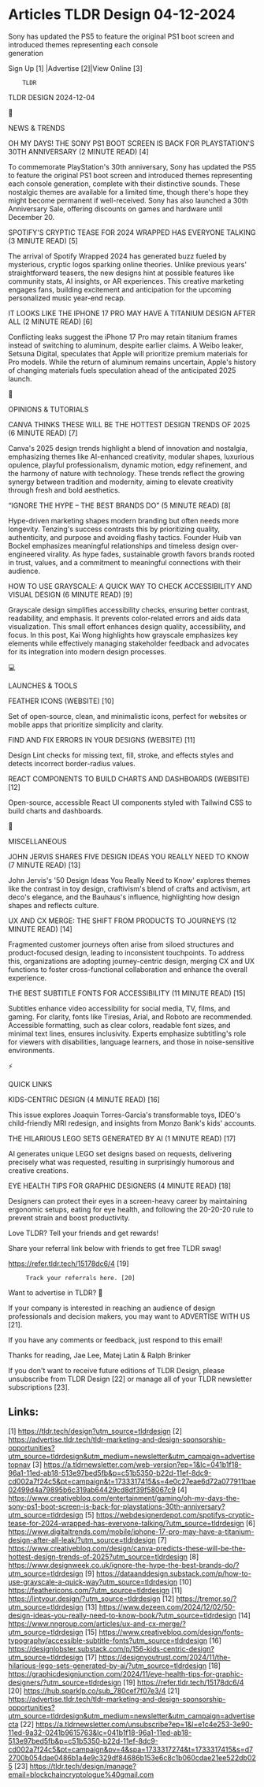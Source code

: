# Articles TLDR Design 04-12-2024

Sony has updated the PS5 to feature the original PS1 boot screen and
introduced themes representing each console
generation ‌ ‌ ‌ ‌ ‌ ‌ ‌ ‌ ‌ ‌ ‌ ‌ ‌ ‌ ‌ ‌ ‌ ‌ ‌ ‌ ‌ ‌ ‌ ‌ ‌ ‌  ‌ ‌ ‌ ‌ ‌ ‌ ‌ ‌ ‌ ‌ ‌ ‌ ‌ ‌ ‌ ‌ ‌ ‌ ‌ ‌ ‌ ‌ ‌ ‌ ‌ ‌ 


 Sign Up [1] |Advertise [2]|View Online [3] 

		TLDR 

TLDR DESIGN 2024-12-04

📱 

NEWS & TRENDS

 OH MY DAYS! THE SONY PS1 BOOT SCREEN IS BACK FOR PLAYSTATION'S 30TH
ANNIVERSARY (2 MINUTE READ) [4] 

 To commemorate PlayStation's 30th anniversary, Sony has updated the
PS5 to feature the original PS1 boot screen and introduced themes
representing each console generation, complete with their distinctive
sounds. These nostalgic themes are available for a limited time,
though there's hope they might become permanent if well-received. Sony
has also launched a 30th Anniversary Sale, offering discounts on games
and hardware until December 20. 

 SPOTIFY'S CRYPTIC TEASE FOR 2024 WRAPPED HAS EVERYONE TALKING (3
MINUTE READ) [5] 

 The arrival of Spotify Wrapped 2024 has generated buzz fueled by
mysterious, cryptic logos sparking online theories. Unlike previous
years' straightforward teasers, the new designs hint at possible
features like community stats, AI insights, or AR experiences. This
creative marketing engages fans, building excitement and anticipation
for the upcoming personalized music year-end recap. 

 IT LOOKS LIKE THE IPHONE 17 PRO MAY HAVE A TITANIUM DESIGN AFTER ALL
(2 MINUTE READ) [6] 

 Conflicting leaks suggest the iPhone 17 Pro may retain titanium
frames instead of switching to aluminum, despite earlier claims. A
Weibo leaker, Setsuna Digital, speculates that Apple will prioritize
premium materials for Pro models. While the return of aluminum remains
uncertain, Apple's history of changing materials fuels speculation
ahead of the anticipated 2025 launch. 

🚀 

OPINIONS & TUTORIALS

 CANVA THINKS THESE WILL BE THE HOTTEST DESIGN TRENDS OF 2025 (6
MINUTE READ) [7] 

 Canva's 2025 design trends highlight a blend of innovation and
nostalgia, emphasizing themes like AI-enhanced creativity, modular
shapes, luxurious opulence, playful professionalism, dynamic motion,
edgy refinement, and the harmony of nature with technology. These
trends reflect the growing synergy between tradition and modernity,
aiming to elevate creativity through fresh and bold aesthetics. 

 “IGNORE THE HYPE – THE BEST BRANDS DO” (5 MINUTE READ) [8] 

 Hype-driven marketing shapes modern branding but often needs more
longevity. Tenzing's success contrasts this by prioritizing quality,
authenticity, and purpose and avoiding flashy tactics. Founder Huib
van Bockel emphasizes meaningful relationships and timeless design
over-engineered virality. As hype fades, sustainable growth favors
brands rooted in trust, values, and a commitment to meaningful
connections with their audience. 

 HOW TO USE GRAYSCALE: A QUICK WAY TO CHECK ACCESSIBILITY AND VISUAL
DESIGN (6 MINUTE READ) [9] 

 Grayscale design simplifies accessibility checks, ensuring better
contrast, readability, and emphasis. It prevents color-related errors
and aids data visualization. This small effort enhances design
quality, accessibility, and focus. In this post, Kai Wong highlights
how grayscale emphasizes key elements while effectively managing
stakeholder feedback and advocates for its integration into modern
design processes. 

💻 

LAUNCHES & TOOLS

 FEATHER ICONS (WEBSITE) [10] 

 Set of open-source, clean, and minimalistic icons, perfect for
websites or mobile apps that prioritize simplicity and clarity. 

 FIND AND FIX ERRORS IN YOUR DESIGNS (WEBSITE) [11] 

 Design Lint checks for missing text, fill, stroke, and effects styles
and detects incorrect border-radius values. 

 REACT COMPONENTS TO BUILD CHARTS AND DASHBOARDS (WEBSITE) [12] 

 Open-source, accessible React UI components styled with Tailwind CSS
to build charts and dashboards. 

🎁 

MISCELLANEOUS

 JOHN JERVIS SHARES FIVE DESIGN IDEAS YOU REALLY NEED TO KNOW (7
MINUTE READ) [13] 

 John Jervis's '50 Design Ideas You Really Need to Know' explores
themes like the contrast in toy design, craftivism's blend of crafts
and activism, art deco's elegance, and the Bauhaus's influence,
highlighting how design shapes and reflects culture. 

 UX AND CX MERGE: THE SHIFT FROM PRODUCTS TO JOURNEYS (12 MINUTE READ)
[14] 

 Fragmented customer journeys often arise from siloed structures and
product-focused design, leading to inconsistent touchpoints. To
address this, organizations are adopting journey-centric design,
merging CX and UX functions to foster cross-functional collaboration
and enhance the overall experience. 

 THE BEST SUBTITLE FONTS FOR ACCESSIBILITY (11 MINUTE READ) [15] 

 Subtitles enhance video accessibility for social media, TV, films,
and gaming. For clarity, fonts like Tiresias, Arial, and Roboto are
recommended. Accessible formatting, such as clear colors, readable
font sizes, and minimal text lines, ensures inclusivity. Experts
emphasize subtitling's role for viewers with disabilities, language
learners, and those in noise-sensitive environments. 

⚡ 

QUICK LINKS

 KIDS-CENTRIC DESIGN (4 MINUTE READ) [16] 

 This issue explores Joaquin Torres-Garcia's transformable toys,
IDEO's child-friendly MRI redesign, and insights from Monzo Bank's
kids' accounts. 

 THE HILARIOUS LEGO SETS GENERATED BY AI (1 MINUTE READ) [17] 

 AI generates unique LEGO set designs based on requests, delivering
precisely what was requested, resulting in surprisingly humorous and
creative creations. 

 EYE HEALTH TIPS FOR GRAPHIC DESIGNERS (4 MINUTE READ) [18] 

 Designers can protect their eyes in a screen-heavy career by
maintaining ergonomic setups, eating for eye health, and following the
20-20-20 rule to prevent strain and boost productivity. 

Love TLDR? Tell your friends and get rewards!

 Share your referral link below with friends to get free TLDR swag! 

 https://refer.tldr.tech/15178dc6/4 [19] 

		 Track your referrals here. [20] 

Want to advertise in TLDR? 📰

 If your company is interested in reaching an audience of design
professionals and decision makers, you may want to ADVERTISE WITH US
[21]. 

 If you have any comments or feedback, just respond to this email! 

Thanks for reading, 
Jae Lee, Matej Latin & Ralph Brinker 

If you don't want to receive future editions of TLDR Design, please
unsubscribe from TLDR Design [22] or manage all of your TLDR
newsletter subscriptions [23]. 

 

Links:
------
[1] https://tldr.tech/design?utm_source=tldrdesign
[2] https://advertise.tldr.tech/tldr-marketing-and-design-sponsorship-opportunities?utm_source=tldrdesign&utm_medium=newsletter&utm_campaign=advertisetopnav
[3] https://a.tldrnewsletter.com/web-version?ep=1&lc=041b1f18-96a1-11ed-ab18-513e97bed5fb&p=c51b5350-b22d-11ef-8dc9-cd002a7f24c5&pt=campaign&t=1733317415&s=4e0c27eae6d72a077911bae02499d4a79895b6c319ab64429cd8df39f58067c9
[4] https://www.creativebloq.com/entertainment/gaming/oh-my-days-the-sony-ps1-boot-screen-is-back-for-playstations-30th-anniversary?utm_source=tldrdesign
[5] https://webdesignerdepot.com/spotifys-cryptic-tease-for-2024-wrapped-has-everyone-talking/?utm_source=tldrdesign
[6] https://www.digitaltrends.com/mobile/iphone-17-pro-may-have-a-titanium-design-after-all-leak/?utm_source=tldrdesign
[7] https://www.creativebloq.com/design/canva-predicts-these-will-be-the-hottest-design-trends-of-2025?utm_source=tldrdesign
[8] https://www.designweek.co.uk/ignore-the-hype-the-best-brands-do/?utm_source=tldrdesign
[9] https://dataanddesign.substack.com/p/how-to-use-grayscale-a-quick-way?utm_source=tldrdesign
[10] https://feathericons.com/?utm_source=tldrdesign
[11] https://lintyour.design/?utm_source=tldrdesign
[12] https://tremor.so/?utm_source=tldrdesign
[13] https://www.dezeen.com/2024/12/02/50-design-ideas-you-really-need-to-know-book/?utm_source=tldrdesign
[14] https://www.nngroup.com/articles/ux-and-cx-merge/?utm_source=tldrdesign
[15] https://www.creativebloq.com/design/fonts-typography/accessible-subtitle-fonts?utm_source=tldrdesign
[16] https://designlobster.substack.com/p/156-kids-centric-design?utm_source=tldrdesign
[17] https://designyoutrust.com/2024/11/the-hilarious-lego-sets-generated-by-ai/?utm_source=tldrdesign
[18] https://graphicdesignjunction.com/2024/11/eye-health-tips-for-graphic-designers/?utm_source=tldrdesign
[19] https://refer.tldr.tech/15178dc6/4
[20] https://hub.sparklp.co/sub_780cef7f07e3/4
[21] https://advertise.tldr.tech/tldr-marketing-and-design-sponsorship-opportunities?utm_source=tldrdesign&utm_medium=newsletter&utm_campaign=advertisecta
[22] https://a.tldrnewsletter.com/unsubscribe?ep=1&l=e1c4e253-3e90-11ed-9a32-0241b9615763&lc=041b1f18-96a1-11ed-ab18-513e97bed5fb&p=c51b5350-b22d-11ef-8dc9-cd002a7f24c5&pt=campaign&pv=4&spa=1733317274&t=1733317415&s=d72700b054dae0486b1a4e9c329df84686b153e6c8c1b060cdae21ee522db025
[23] https://tldr.tech/design/manage?email=blockchaincryptologue%40gmail.com